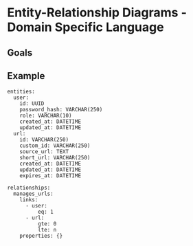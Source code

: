 # Entity-Relationship Diagrams - Domain Specific Language

## Goals

## Example

```
entities:
  user:
    id: UUID
    password_hash: VARCHAR(250)
    role: VARCHAR(10)
    created_at: DATETIME
    updated_at: DATETIME
  url:
    id: VARCHAR(250)
    custom_id: VARCHAR(250)
    source_url: TEXT
    short_url: VARCHAR(250)
    created_at: DATETIME
    updated_at: DATETIME
    expires_at: DATETIME

relationships:
  manages_urls:
    links:
      - user: 
          eq: 1
      - url:
          gte: 0
          lte: n
    properties: {}
```
